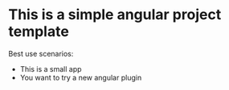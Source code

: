  This is a simple angular project template
 =========================================
 
 Best use scenarios:
 
 * This is a small app
 * You want to try a new angular plugin